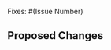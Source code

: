 Fixes: #(Issue Number)

## Proposed Changes

<!-- Describe the changes and rationale behind them. -->
